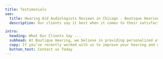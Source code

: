 ```yaml
---
title: Testimonials
seo:
  title: Hearing Aid Audiologists Reviews in Chicago - Boutique Hearing
  description: Our clients say it best when it comes to their satisfaction with Boutique Hearing's concierge audiology services. Read below for comments from our clients.

intro:
  heading: What Our Clients Say ...
  subhead: At Boutique Hearing, we believe in providing personalized attention and building strong relationships that last beyond the initial appointment. See what our clients say about our practice model below.
  copy: If you’ve recently worked with us to improve your hearing and would like to share feedback, we’d love to hear from you. Please contact us and let us know how you feel about your experience.
  button_text: Contact us Today
---
```

